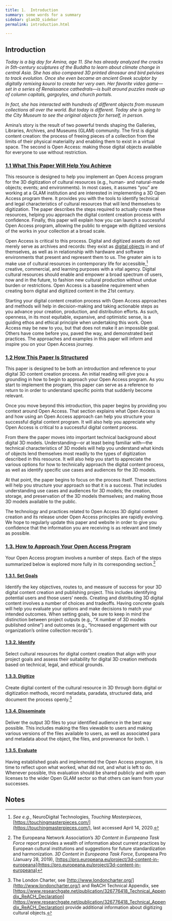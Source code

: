 ```yaml
---
title: 1.  Introduction
summary: some words for a summary
sidebar: glam3D_sidebar
permalink: introduction.html

---
```

## Introduction

_Today is a big day for Amina, age 11. She has already analyzed the cracks in 5th-century sculptures of the Buddha to learn about climate change in central Asia. She has also compared 3D printed dinosaur and bird pelvises to track evolution. Once she even became an ancient Greek sculptor by digitally remixing kouroi to create her very own. Her favorite video game—set in a series of Renaissance cathedrals—is built around puzzles made up of column capitals, gargoyles, and church portals._

_In fact, she has interacted with hundreds of different objects from museum collections all over the world. But today is different. Today she is going to the City Museum to see the original objects for herself, in person._

Amina’s story is the result of two powerful trends shaping the Galleries, Libraries, Archives, and Museums (GLAM) community. The first is digital content creation: the process of freeing pieces of a collection from the limits of their physical materiality and enabling them to exist in a virtual space. The second is Open Access: making those digital objects available for everyone to use without restriction.



### [1.1 What This Paper Will Help You Achieve](#what_this_paper_will_help_you_achieve)

This resource is designed to help you implement an Open Access program for the 3D digitization of cultural resources (e.g., human- and natural-made objects; events; and environments). In most cases, it assumes “you” are working at a GLAM institution and are interested in implementing a 3D Open Access program there. It provides you with the tools to identify technical and legal characteristics of cultural resources that will lend themselves to digitization. The paper describes the steps required to actually create these resources, helping you approach the digital content creation process with confidence. Finally, this paper will explain how you can launch a successful Open Access program, allowing the public to engage with digitized versions of the works in your collection at a broad scale.

Open Access is critical to this process. Digital and digitized assets do not merely serve as archives and records: they exist as [digital objects](https://www2.archivists.org/glossary/terms/d/digital-object) in and of themselves, as well as in relationship with hardware and software environments that present and represent them to us. The greater aim is to make use of cultural resources in contemporary life for accessible,[^1] creative, commercial, and learning purposes with a vital agency. Digital cultural resources should enable and empower a broad spectrum of users, now and in the future, to fashion new cultural production without undue burden or restrictions. Open Access is a baseline requirement when creating born digital and digitized content in the 21st century.

Starting your digital content creation process with Open Access approaches and methods will help in decision-making and taking actionable steps as you advance your creation, production, and distribution efforts. As such, openness, in its most equitable, expansive, and optimistic sense, is a guiding ethos and ethical principle when undertaking this work. Open Access may be new to you, but that does not make it an impossible goal. Others have come before you, paved the way, and demonstrated best practices. The approaches and examples in this paper will inform and inspire you on your Open Access journey.



### [1.2   How This Paper Is Structured](#how_this_paper_is_structured)

This paper is designed to be both an introduction and reference to your digital 3D content creation process. An initial reading will give you a grounding in how to begin to approach your Open Access program. As you start to implement the program, this paper can serve as a reference to return to in order to understand specific points that suddenly become relevant.

Once you move beyond this introduction, this paper begins by providing you context around Open Access. That section explains what Open Access is and how using an Open Access approach can help you structure your successful digital content program. It will also help you appreciate why Open Access is critical to a successful digital content process.

From there the paper moves into important technical background about digital 3D models. Understanding—or at least being familiar with—the technical characteristics of 3D models will help you understand what kinds of objects lend themselves most readily to the types of digitization described in this resource. It will also help you start to appreciate the various options for how to technically approach the digital content process, as well as identify specific use cases and audiences for the 3D models.

At that point, the paper begins to focus on the process itself. These sections will help you structure your approach so that it is a success. That includes understanding use cases and audiences for 3D models; the creation, storage, and preservation of the 3D models themselves; and making those 3D models available to the public.

The technology and practices related to Open Access 3D digital content creation and its release under Open Access principles are rapidly evolving. We hope to regularly update this paper and website in order to give you confidence that the information you are receiving is as relevant and timely as possible.


###    [1.3. How to Approach Your Open Access Program](#how_to_approach_your_open_access_program)

Your Open Access program involves a number of steps. Each of the steps summarized below is explored more fully in its corresponding section.[^2]



####        [1.3.1. Set Goals](#set_goals)

Identify the key objectives, routes to, and measure of success for your 3D digital content creation and publishing project. This includes identifying potential users and those users’ needs. Creating and distributing 3D digital content involves a number of choices and tradeoffs. Having concrete goals will help you evaluate your options and make decisions to match your intended outcomes. When setting goals, be sure to keep in mind the distinction between project outputs (e.g., “X number of 3D models published online”) and outcomes (e.g., “Increased engagement with our organization’s online collection records”).



####        [1.3.2. Identify](#identify)

Select cultural resources for digital content creation that align with your project goals and assess their suitability for digital 3D creation methods based on technical, legal, and ethical grounds.



####        [1.3.3. Digitize](#digitize)

Create digital content of the cultural resource in 3D through born digital or digitization methods, record metadata, paradata, structured data, and document the process openly.[^3]



####        [1.3.4. Disseminate](#disseminate)

Deliver the output 3D files to your identified audience in the best way possible. This includes making the files viewable to users and making various versions of the files available to users, as well as associated para and metadata about the object, the files, and provenance for both.  \




####        [1.3.5. Evaluate](#evaluate)

Having established goals and implemented the Open Access program, it is time to reflect upon what worked, what did not, and what is left to do. Whenever possible, this evaluation should be shared publicly and with open licenses to the wider Open GLAM sector so that others can learn from your successes.


<!-- Footnotes themselves at the bottom. -->
## Notes

[^1]:
     _See e.g._, NeuroDigital Technologies, _Touching Masterpieces_, [https://touchingmasterpieces.com/](https://touchingmasterpieces.com/), last accessed April 14, 2020.

[^2]:
     The Europeana Network Association’s _3D Content in Europeana Task Force_ report provides a wealth of information about current practices by European cultural institutions and suggestions for future standardization and harmonization. _3D Content in Europeana Task Force_, Europeana Pro (January 28, 2019), [https://pro.europeana.eu/project/3d-content-in-europeana](https://pro.europeana.eu/project/3d-content-in-europeana)

[^3]:
     The London Charter, see [http://www.londoncharter.org/](http://www.londoncharter.org/) and ReACH Technical Appendix, see [https://www.researchgate.net/publication/326776418_Technical_Appendix_ReACH_Declaration](https://www.researchgate.net/publication/326776418_Technical_Appendix_ReACH_Declaration) provide additional information about digitizing cultural objects.


<!-- Docs to Markdown version 1.0β22 -->
